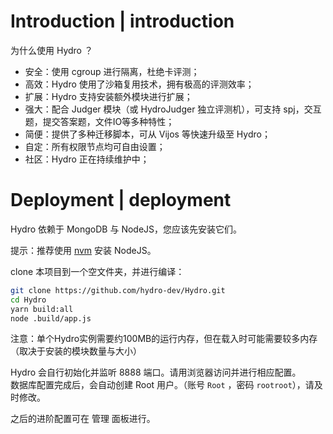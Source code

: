 # Introduction | introduction

为什么使用 Hydro ？

- 安全：使用 cgroup 进行隔离，杜绝卡评测；
- 高效：Hydro 使用了沙箱复用技术，拥有极高的评测效率；
- 扩展：Hydro 支持安装额外模块进行扩展；
- 强大：配合 Judger 模块（或 HydroJudger 独立评测机），可支持 spj，交互题，提交答案题，文件IO等多种特性；
- 简便：提供了多种迁移脚本，可从 Vijos 等快速升级至 Hydro；
- 自定：所有权限节点均可自由设置；
- 社区：Hydro 正在持续维护中；

# Deployment | deployment

Hydro 依赖于 MongoDB 与 NodeJS，您应该先安装它们。 

提示：推荐使用 [nvm](https://nvm.sh/) 安装 NodeJS。  

clone 本项目到一个空文件夹，并进行编译：  

```sh
git clone https://github.com/hydro-dev/Hydro.git
cd Hydro
yarn build:all
node .build/app.js
```

注意：单个Hydro实例需要约100MB的运行内存，但在载入时可能需要较多内存（取决于安装的模块数量与大小）  

Hydro 会自行初始化并监听 8888 端口。请用浏览器访问并进行相应配置。  
数据库配置完成后，会自动创建 Root 用户。（账号 `Root` ，密码 `rootroot`），请及时修改。  

之后的进阶配置可在 管理 面板进行。
